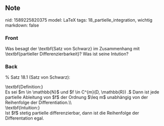 ## Note
nid: 1589225820375
model: LaTeX
tags: 18_partielle_integration, wichtig
markdown: false

### Front
Was besagt der \textbf{Satz von Schwarz} im Zusammenhang mit \textbf{partieller Differenzierbarkeit}? Was ist seine Intution?

### Back
% Satz 18.1 (Satz von Schwarz):
<div>
  \textbf{Definition:}
</div>
<div>
  Es sei $m \in \mathbb{N}$ und $f \in C^{m}(D, \mathbb{R}) .$ Dann
  ist jede partielle Ableitung von $f$ der Ordnung $\leq m$
  unabhängig von der Reihenfolge der Differentiation.\\
</div>
<div>
  \textbf{Intuition:}
</div>
<div>
  Ist $f$ stetig partielle differenzierbar, dann ist die
  Reihenfolge der Differentation egal.
</div>
